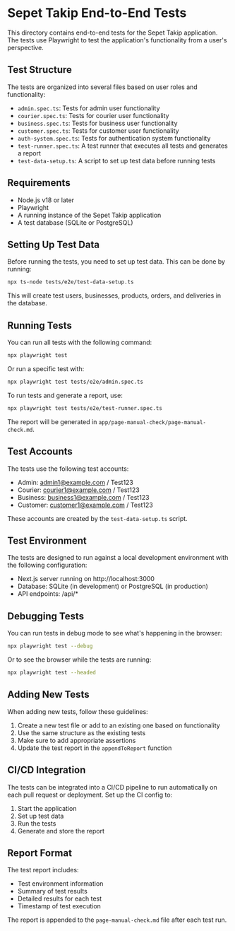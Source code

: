 # Sepet Takip End-to-End Tests

This directory contains end-to-end tests for the Sepet Takip application. The tests use Playwright to test the application's functionality from a user's perspective.

## Test Structure

The tests are organized into several files based on user roles and functionality:

- `admin.spec.ts`: Tests for admin user functionality
- `courier.spec.ts`: Tests for courier user functionality
- `business.spec.ts`: Tests for business user functionality
- `customer.spec.ts`: Tests for customer user functionality
- `auth-system.spec.ts`: Tests for authentication system functionality
- `test-runner.spec.ts`: A test runner that executes all tests and generates a report
- `test-data-setup.ts`: A script to set up test data before running tests

## Requirements

- Node.js v18 or later
- Playwright
- A running instance of the Sepet Takip application
- A test database (SQLite or PostgreSQL)

## Setting Up Test Data

Before running the tests, you need to set up test data. This can be done by running:

```bash
npx ts-node tests/e2e/test-data-setup.ts
```

This will create test users, businesses, products, orders, and deliveries in the database.

## Running Tests

You can run all tests with the following command:

```bash
npx playwright test
```

Or run a specific test with:

```bash
npx playwright test tests/e2e/admin.spec.ts
```

To run tests and generate a report, use:

```bash
npx playwright test tests/e2e/test-runner.spec.ts
```

The report will be generated in `app/page-manual-check/page-manual-check.md`.

## Test Accounts

The tests use the following test accounts:

- Admin: admin1@example.com / Test123
- Courier: courier1@example.com / Test123
- Business: business1@example.com / Test123
- Customer: customer1@example.com / Test123

These accounts are created by the `test-data-setup.ts` script.

## Test Environment

The tests are designed to run against a local development environment with the following configuration:

- Next.js server running on http://localhost:3000
- Database: SQLite (in development) or PostgreSQL (in production)
- API endpoints: /api/*

## Debugging Tests

You can run tests in debug mode to see what's happening in the browser:

```bash
npx playwright test --debug
```

Or to see the browser while the tests are running:

```bash
npx playwright test --headed
```

## Adding New Tests

When adding new tests, follow these guidelines:

1. Create a new test file or add to an existing one based on functionality
2. Use the same structure as the existing tests
3. Make sure to add appropriate assertions
4. Update the test report in the `appendToReport` function

## CI/CD Integration

The tests can be integrated into a CI/CD pipeline to run automatically on each pull request or deployment. Set up the CI config to:

1. Start the application
2. Set up test data
3. Run the tests
4. Generate and store the report

## Report Format

The test report includes:

- Test environment information
- Summary of test results
- Detailed results for each test
- Timestamp of test execution

The report is appended to the `page-manual-check.md` file after each test run. 